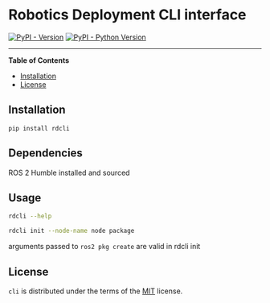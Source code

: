# Robotics Deployment CLI interface

[![PyPI - Version](https://img.shields.io/pypi/v/cli.svg)](https://pypi.org/project/cli)
[![PyPI - Python Version](https://img.shields.io/pypi/pyversions/cli.svg)](https://pypi.org/project/cli)

-----

**Table of Contents**

- [Installation](#installation)
- [License](#license)

## Installation

```console
pip install rdcli
```

## Dependencies
ROS 2 Humble installed and sourced

## Usage
    
```bash
rdcli --help
```

```bash
rdcli init --node-name node package
```
arguments passed to ```ros2 pkg create``` are valid in rdcli init

## License

`cli` is distributed under the terms of the [MIT](https://spdx.org/licenses/MIT.html) license.
